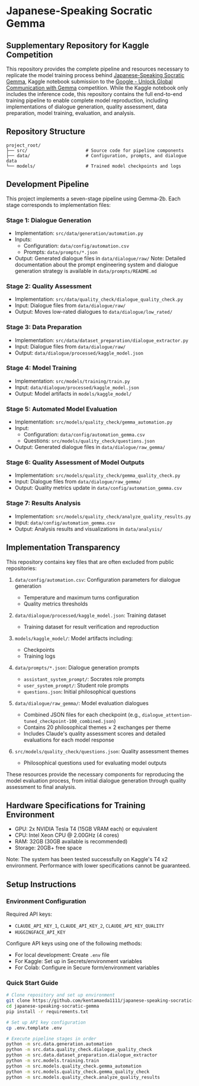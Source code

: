 # Japanese-Speaking Socratic Gemma

## Supplementary Repository for Kaggle Competition
This repository provides the complete pipeline and resources necessary to replicate the model training process behind [Japanese-Speaking Socratic Gemma](https://www.kaggle.com/code/kentamaeda/japanese-speaking-socratic-gemma-2), Kaggle notebook submission to the [Google - Unlock Global Communication with Gemma](https://www.kaggle.com/competitions/gemma-language-tuning) competition. While the Kaggle notebook only includes the inference code, this repository contains the full end-to-end training pipeline to enable complete model reproduction, including implementations of dialogue generation, quality assessment, data preparation, model training, evaluation, and analysis.

## Repository Structure
```
project_root/
├── src/                      # Source code for pipeline components
├── data/                     # Configuration, prompts, and dialogue data
└── models/                   # Trained model checkpoints and logs
```

## Development Pipeline
This project implements a seven-stage pipeline using Gemma-2b. Each stage corresponds to implementation files:

### Stage 1: Dialogue Generation
- Implementation: `src/data/generation/automation.py`
- Inputs:
  - Configuration: `data/config/automation.csv`
  - Prompts: `data/prompts/*.json`
- Output: Generated dialogue files in `data/dialogue/raw/`
Note: Detailed documentation about the prompt engineering system and dialogue generation strategy is available in `data/prompts/README.md`

### Stage 2: Quality Assessment
- Implementation: `src/data/quality_check/dialogue_quality_check.py`
- Input: Dialogue files from `data/dialogue/raw/`
- Output: Moves low-rated dialogues to `data/dialogue/low_rated/`

### Stage 3: Data Preparation
- Implementation: `src/data/dataset_preparation/dialogue_extractor.py`
- Input: Dialogue files from `data/dialogue/raw/`
- Output: `data/dialogue/processed/kaggle_model.json`

### Stage 4: Model Training
- Implementation: `src/models/training/train.py`
- Input: `data/dialogue/processed/kaggle_model.json`
- Output: Model artifacts in `models/kaggle_model/`

### Stage 5: Automated Model Evaluation
- Implementation: `src/models/quality_check/gemma_automation.py`
- Input: 
  - Configuration: `data/config/automation_gemma.csv`
  - Questions: `src/models/quality_check/questions.json`
- Output: Generated dialogue files in `data/dialogue/raw_gemma/`

### Stage 6: Quality Assessment of Model Outputs
- Implementation: `src/models/quality_check/gemma_quality_check.py`
- Input: Dialogue files from `data/dialogue/raw_gemma/`
- Output: Quality metrics update in `data/config/automation_gemma.csv`

### Stage 7: Results Analysis
- Implementation: `src/models/quality_check/analyze_quality_results.py`
- Input: `data/config/automation_gemma.csv`
- Output: Analysis results and visualizations in `data/analysis/`

## Implementation Transparency
This repository contains key files that are often excluded from public repositories:

1. `data/config/automation.csv`: Configuration parameters for dialogue generation
   - Temperature and maximum turns configuration
   - Quality metrics thresholds

2. `data/dialogue/processed/kaggle_model.json`: Training dataset
   - Training dataset for result verification and reproduction

3. `models/kaggle_model/`: Model artifacts including:
   - Checkpoints
   - Training logs

4. `data/prompts/*.json`: Dialogue generation prompts
   - `assistant_system_prompt/`: Socrates role prompts
   - `user_system_prompt/`: Student role prompts
   - `questions.json`: Initial philosophical questions

5. `data/dialogue/raw_gemma/`: Model evaluation dialogues
   - Combined JSON files for each checkpoint (e.g., `dialogue_attention-tuned_checkpoint-100_combined.json`)
   - Contains 20 philosophical themes × 2 exchanges per theme
   - Includes Claude's quality assessment scores and detailed evaluations for each model response

6. `src/models/quality_check/questions.json`: Quality assessment themes
   - Philosophical questions used for evaluating model outputs

These resources provide the necessary components for reproducing the model evaluation process, from initial dialogue generation through quality assessment to final analysis.

## Hardware Specifications for Training Environment
- GPU: 2x NVIDIA Tesla T4 (15GB VRAM each) or equivalent
- CPU: Intel Xeon CPU @ 2.00GHz (4 cores)
- RAM: 32GB (30GB available is recommended)
- Storage: 20GB+ free space

Note: The system has been tested successfully on Kaggle's T4 x2 environment. Performance with lower specifications cannot be guaranteed.

## Setup Instructions

### Environment Configuration
Required API keys:
- `CLAUDE_API_KEY_1`, `CLAUDE_API_KEY_2`, `CLAUDE_API_KEY_QUALITY`
- `HUGGINGFACE_API_KEY`

Configure API keys using one of the following methods:
- For local development: Create `.env` file
- For Kaggle: Set up in Secrets/environment variables
- For Colab: Configure in Secure form/environment variables

### Quick Start Guide
```bash
# Clone repository and set up environment
git clone https://github.com/kentamaeda1111/japanese-speaking-socratic-gemma
cd japanese-speaking-socratic-gemma
pip install -r requirements.txt

# Set up API key configuration
cp .env.template .env 

# Execute pipeline stages in order
python -m src.data.generation.automation
python -m src.data.quality_check.dialogue_quality_check
python -m src.data.dataset_preparation.dialogue_extractor
python -m src.models.training.train
python -m src.models.quality_check.gemma_automation
python -m src.models.quality_check.gemma_quality_check
python -m src.models.quality_check.analyze_quality_results


